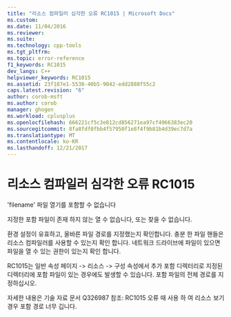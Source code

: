 ```yaml
---
title: "리소스 컴파일러 심각한 오류 RC1015 | Microsoft Docs"
ms.custom: 
ms.date: 11/04/2016
ms.reviewer: 
ms.suite: 
ms.technology: cpp-tools
ms.tgt_pltfrm: 
ms.topic: error-reference
f1_keywords: RC1015
dev_langs: C++
helpviewer_keywords: RC1015
ms.assetid: 23f187e1-5538-40b5-9042-edd2888f55c2
caps.latest.revision: "6"
author: corob-msft
ms.author: corob
manager: ghogen
ms.workload: cplusplus
ms.openlocfilehash: 666221cf5c3e812cd856271ea97cf4966383ec20
ms.sourcegitcommit: 8fa8fdf0fbb4f57950f1e8f4f9b81b4d39ec7d7a
ms.translationtype: MT
ms.contentlocale: ko-KR
ms.lasthandoff: 12/21/2017
---
```

# <a name="resource-compiler-fatal-error-rc1015"></a>리소스 컴파일러 심각한 오류 RC1015
'filename' 파일 열기를 포함할 수 없습니다  
  
 지정한 포함 파일이 존재 하지 않는 열 수 없습니다, 또는 찾을 수 없습니다.  
  
 환경 설정이 유효하고, 올바른 파일 경로를 지정했는지 확인합니다. 충분 한 파일 핸들은 리소스 컴파일러를 사용할 수 있는지 확인 합니다. 네트워크 드라이브에 파일이 있으면 파일을 열 수 있는 권한이 있는지 확인 합니다.  
  
 RC1015는 일반 속성 페이지 -> 리소스 -> 구성 속성에서 추가 포함 디렉터리로 지정된 디렉터리에 포함 파일이 있는 경우에도 발생할 수 있습니다. 포함 파일의 전체 경로를 지정하십시오.  
  
 자세한 내용은 기술 자료 문서 Q326987 참조: RC1015 오류 때 사용 하 여 리소스 보기 경우 포함 경로 너무 깁니다.